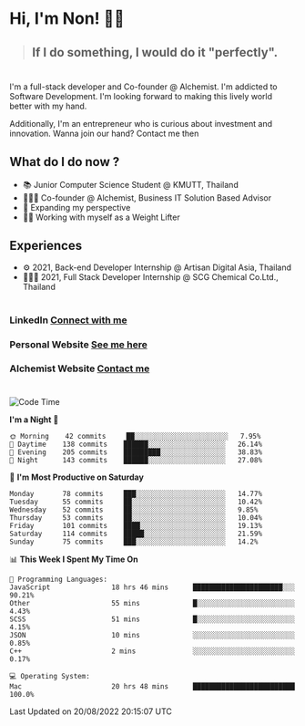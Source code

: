 # Hi, I'm Non! 🖐🏻

> ## If I do something, I would do it "perfectly".

#

I'm a full-stack developer and Co-founder @ Alchemist. I'm addicted to Software Development. I'm looking forward to making this lively world better with my hand.

Additionally, I'm an entrepreneur who is curious about investment and innovation. Wanna join our hand? Contact me then

## What do I do now ?

- 📚 Junior Computer Science Student @ KMUTT, Thailand
- 🧑🏻‍💻 Co-founder @ Alchemist, Business IT Solution Based Advisor
- 🌈 Expanding my perspective
- 🏋🏻 Working with myself as a Weight Lifter

## Experiences

- ⚙️ 2021, Back-end Developer Internship @ Artisan Digital Asia, Thailand
- 🧑🏻‍💻 2021, Full Stack Developer Internship @ SCG Chemical Co.Ltd., Thailand

#

### LinkedIn [Connect with me](https://www.linkedin.com/in/non-nontra/)

### Personal Website [See me here](https://nonnontra.com/)

### Alchemist Website [Contact me](https://alchemist-softwarehouse.co/)

#

<!--START_SECTION:waka-->
![Code Time](http://img.shields.io/badge/Code%20Time-1%2C976%20hrs%2024%20mins-blue)

**I'm a Night 🦉** 

```text
🌞 Morning    42 commits     ██░░░░░░░░░░░░░░░░░░░░░░░   7.95% 
🌆 Daytime    138 commits    ██████░░░░░░░░░░░░░░░░░░░   26.14% 
🌃 Evening    205 commits    █████████░░░░░░░░░░░░░░░░   38.83% 
🌙 Night      143 commits    ██████░░░░░░░░░░░░░░░░░░░   27.08%

```
📅 **I'm Most Productive on Saturday** 

```text
Monday       78 commits     ███░░░░░░░░░░░░░░░░░░░░░░   14.77% 
Tuesday      55 commits     ██░░░░░░░░░░░░░░░░░░░░░░░   10.42% 
Wednesday    52 commits     ██░░░░░░░░░░░░░░░░░░░░░░░   9.85% 
Thursday     53 commits     ██░░░░░░░░░░░░░░░░░░░░░░░   10.04% 
Friday       101 commits    ████░░░░░░░░░░░░░░░░░░░░░   19.13% 
Saturday     114 commits    █████░░░░░░░░░░░░░░░░░░░░   21.59% 
Sunday       75 commits     ███░░░░░░░░░░░░░░░░░░░░░░   14.2%

```


📊 **This Week I Spent My Time On** 

```text
💬 Programming Languages: 
JavaScript               18 hrs 46 mins      ██████████████████████░░░   90.21% 
Other                    55 mins             █░░░░░░░░░░░░░░░░░░░░░░░░   4.43% 
SCSS                     51 mins             █░░░░░░░░░░░░░░░░░░░░░░░░   4.15% 
JSON                     10 mins             ░░░░░░░░░░░░░░░░░░░░░░░░░   0.85% 
C++                      2 mins              ░░░░░░░░░░░░░░░░░░░░░░░░░   0.17%

💻 Operating System: 
Mac                      20 hrs 48 mins      █████████████████████████   100.0%

```


 Last Updated on 20/08/2022 20:15:07 UTC
<!--END_SECTION:waka-->
